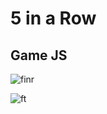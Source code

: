 # 5 in a Row 
## Game JS

![finr](https://user-images.githubusercontent.com/66250856/116880247-11a7b080-ac22-11eb-9c0c-ccf7b084a3d9.png)

![ft](https://user-images.githubusercontent.com/66250856/116880257-140a0a80-ac22-11eb-8fee-ad17fe883c4a.png)

